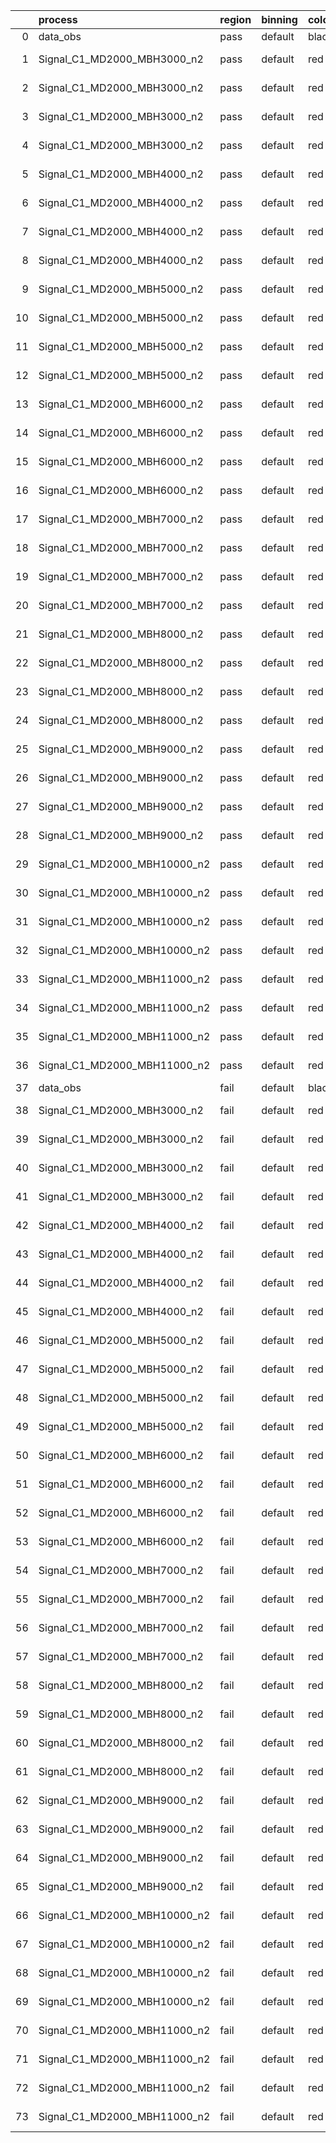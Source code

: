 |    | process                      | region   | binning   | color   | process_type   |   scale | variation   | source_filename                                                       | source_histname    | alias                        | title     |   combine_idx |     lnN |   shapes | syst_type   | direction   | variation_alias   |
|---:|:-----------------------------|:---------|:----------|:--------|:---------------|--------:|:------------|:----------------------------------------------------------------------|:-------------------|:-----------------------------|:----------|--------------:|--------:|---------:|:------------|:------------|:------------------|
|  0 | data_obs                     | pass     | default   | black   | DATA           |       1 | nominal     | ./histograms_for_2DAlphabet_v18//BH_Data.root                         | hpass              | Data                         | Data      |           nan | nan     |      nan | nan         | nan         | nan               |
|  1 | Signal_C1_MD2000_MBH3000_n2  | pass     | default   | red     | SIGNAL         |       1 | lumi        | ./histograms_for_2DAlphabet_v18//BH_Signal_C1_MD2000_MBH3000_n2.root  | hpass              | Signal_C1_MD2000_MBH3000_n2  | BH signal |           nan |   1.016 |      nan | lnN         | nan         | nan               |
|  2 | Signal_C1_MD2000_MBH3000_n2  | pass     | default   | red     | SIGNAL         |       1 | SVM         | ./histograms_for_2DAlphabet_v18//BH_Signal_C1_MD2000_MBH3000_n2.root  | hpass_SVMsyst_up   | Signal_C1_MD2000_MBH3000_n2  | BH signal |           nan | nan     |        1 | shapes      | Up          | SVMsyst           |
|  3 | Signal_C1_MD2000_MBH3000_n2  | pass     | default   | red     | SIGNAL         |       1 | SVM         | ./histograms_for_2DAlphabet_v18//BH_Signal_C1_MD2000_MBH3000_n2.root  | hpass_SVMsyst_down | Signal_C1_MD2000_MBH3000_n2  | BH signal |           nan | nan     |        1 | shapes      | Down        | SVMsyst           |
|  4 | Signal_C1_MD2000_MBH3000_n2  | pass     | default   | red     | SIGNAL         |       1 | nominal     | ./histograms_for_2DAlphabet_v18//BH_Signal_C1_MD2000_MBH3000_n2.root  | hpass              | Signal_C1_MD2000_MBH3000_n2  | BH signal |           nan | nan     |      nan | nan         | nan         | nan               |
|  5 | Signal_C1_MD2000_MBH4000_n2  | pass     | default   | red     | SIGNAL         |       1 | lumi        | ./histograms_for_2DAlphabet_v18//BH_Signal_C1_MD2000_MBH4000_n2.root  | hpass              | Signal_C1_MD2000_MBH4000_n2  | BH signal |           nan |   1.016 |      nan | lnN         | nan         | nan               |
|  6 | Signal_C1_MD2000_MBH4000_n2  | pass     | default   | red     | SIGNAL         |       1 | SVM         | ./histograms_for_2DAlphabet_v18//BH_Signal_C1_MD2000_MBH4000_n2.root  | hpass_SVMsyst_up   | Signal_C1_MD2000_MBH4000_n2  | BH signal |           nan | nan     |        1 | shapes      | Up          | SVMsyst           |
|  7 | Signal_C1_MD2000_MBH4000_n2  | pass     | default   | red     | SIGNAL         |       1 | SVM         | ./histograms_for_2DAlphabet_v18//BH_Signal_C1_MD2000_MBH4000_n2.root  | hpass_SVMsyst_down | Signal_C1_MD2000_MBH4000_n2  | BH signal |           nan | nan     |        1 | shapes      | Down        | SVMsyst           |
|  8 | Signal_C1_MD2000_MBH4000_n2  | pass     | default   | red     | SIGNAL         |       1 | nominal     | ./histograms_for_2DAlphabet_v18//BH_Signal_C1_MD2000_MBH4000_n2.root  | hpass              | Signal_C1_MD2000_MBH4000_n2  | BH signal |           nan | nan     |      nan | nan         | nan         | nan               |
|  9 | Signal_C1_MD2000_MBH5000_n2  | pass     | default   | red     | SIGNAL         |       1 | lumi        | ./histograms_for_2DAlphabet_v18//BH_Signal_C1_MD2000_MBH5000_n2.root  | hpass              | Signal_C1_MD2000_MBH5000_n2  | BH signal |           nan |   1.016 |      nan | lnN         | nan         | nan               |
| 10 | Signal_C1_MD2000_MBH5000_n2  | pass     | default   | red     | SIGNAL         |       1 | SVM         | ./histograms_for_2DAlphabet_v18//BH_Signal_C1_MD2000_MBH5000_n2.root  | hpass_SVMsyst_up   | Signal_C1_MD2000_MBH5000_n2  | BH signal |           nan | nan     |        1 | shapes      | Up          | SVMsyst           |
| 11 | Signal_C1_MD2000_MBH5000_n2  | pass     | default   | red     | SIGNAL         |       1 | SVM         | ./histograms_for_2DAlphabet_v18//BH_Signal_C1_MD2000_MBH5000_n2.root  | hpass_SVMsyst_down | Signal_C1_MD2000_MBH5000_n2  | BH signal |           nan | nan     |        1 | shapes      | Down        | SVMsyst           |
| 12 | Signal_C1_MD2000_MBH5000_n2  | pass     | default   | red     | SIGNAL         |       1 | nominal     | ./histograms_for_2DAlphabet_v18//BH_Signal_C1_MD2000_MBH5000_n2.root  | hpass              | Signal_C1_MD2000_MBH5000_n2  | BH signal |           nan | nan     |      nan | nan         | nan         | nan               |
| 13 | Signal_C1_MD2000_MBH6000_n2  | pass     | default   | red     | SIGNAL         |       1 | lumi        | ./histograms_for_2DAlphabet_v18//BH_Signal_C1_MD2000_MBH6000_n2.root  | hpass              | Signal_C1_MD2000_MBH6000_n2  | BH signal |           nan |   1.016 |      nan | lnN         | nan         | nan               |
| 14 | Signal_C1_MD2000_MBH6000_n2  | pass     | default   | red     | SIGNAL         |       1 | SVM         | ./histograms_for_2DAlphabet_v18//BH_Signal_C1_MD2000_MBH6000_n2.root  | hpass_SVMsyst_up   | Signal_C1_MD2000_MBH6000_n2  | BH signal |           nan | nan     |        1 | shapes      | Up          | SVMsyst           |
| 15 | Signal_C1_MD2000_MBH6000_n2  | pass     | default   | red     | SIGNAL         |       1 | SVM         | ./histograms_for_2DAlphabet_v18//BH_Signal_C1_MD2000_MBH6000_n2.root  | hpass_SVMsyst_down | Signal_C1_MD2000_MBH6000_n2  | BH signal |           nan | nan     |        1 | shapes      | Down        | SVMsyst           |
| 16 | Signal_C1_MD2000_MBH6000_n2  | pass     | default   | red     | SIGNAL         |       1 | nominal     | ./histograms_for_2DAlphabet_v18//BH_Signal_C1_MD2000_MBH6000_n2.root  | hpass              | Signal_C1_MD2000_MBH6000_n2  | BH signal |           nan | nan     |      nan | nan         | nan         | nan               |
| 17 | Signal_C1_MD2000_MBH7000_n2  | pass     | default   | red     | SIGNAL         |       1 | lumi        | ./histograms_for_2DAlphabet_v18//BH_Signal_C1_MD2000_MBH7000_n2.root  | hpass              | Signal_C1_MD2000_MBH7000_n2  | BH signal |           nan |   1.016 |      nan | lnN         | nan         | nan               |
| 18 | Signal_C1_MD2000_MBH7000_n2  | pass     | default   | red     | SIGNAL         |       1 | SVM         | ./histograms_for_2DAlphabet_v18//BH_Signal_C1_MD2000_MBH7000_n2.root  | hpass_SVMsyst_up   | Signal_C1_MD2000_MBH7000_n2  | BH signal |           nan | nan     |        1 | shapes      | Up          | SVMsyst           |
| 19 | Signal_C1_MD2000_MBH7000_n2  | pass     | default   | red     | SIGNAL         |       1 | SVM         | ./histograms_for_2DAlphabet_v18//BH_Signal_C1_MD2000_MBH7000_n2.root  | hpass_SVMsyst_down | Signal_C1_MD2000_MBH7000_n2  | BH signal |           nan | nan     |        1 | shapes      | Down        | SVMsyst           |
| 20 | Signal_C1_MD2000_MBH7000_n2  | pass     | default   | red     | SIGNAL         |       1 | nominal     | ./histograms_for_2DAlphabet_v18//BH_Signal_C1_MD2000_MBH7000_n2.root  | hpass              | Signal_C1_MD2000_MBH7000_n2  | BH signal |           nan | nan     |      nan | nan         | nan         | nan               |
| 21 | Signal_C1_MD2000_MBH8000_n2  | pass     | default   | red     | SIGNAL         |       1 | lumi        | ./histograms_for_2DAlphabet_v18//BH_Signal_C1_MD2000_MBH8000_n2.root  | hpass              | Signal_C1_MD2000_MBH8000_n2  | BH signal |           nan |   1.016 |      nan | lnN         | nan         | nan               |
| 22 | Signal_C1_MD2000_MBH8000_n2  | pass     | default   | red     | SIGNAL         |       1 | SVM         | ./histograms_for_2DAlphabet_v18//BH_Signal_C1_MD2000_MBH8000_n2.root  | hpass_SVMsyst_up   | Signal_C1_MD2000_MBH8000_n2  | BH signal |           nan | nan     |        1 | shapes      | Up          | SVMsyst           |
| 23 | Signal_C1_MD2000_MBH8000_n2  | pass     | default   | red     | SIGNAL         |       1 | SVM         | ./histograms_for_2DAlphabet_v18//BH_Signal_C1_MD2000_MBH8000_n2.root  | hpass_SVMsyst_down | Signal_C1_MD2000_MBH8000_n2  | BH signal |           nan | nan     |        1 | shapes      | Down        | SVMsyst           |
| 24 | Signal_C1_MD2000_MBH8000_n2  | pass     | default   | red     | SIGNAL         |       1 | nominal     | ./histograms_for_2DAlphabet_v18//BH_Signal_C1_MD2000_MBH8000_n2.root  | hpass              | Signal_C1_MD2000_MBH8000_n2  | BH signal |           nan | nan     |      nan | nan         | nan         | nan               |
| 25 | Signal_C1_MD2000_MBH9000_n2  | pass     | default   | red     | SIGNAL         |       1 | lumi        | ./histograms_for_2DAlphabet_v18//BH_Signal_C1_MD2000_MBH9000_n2.root  | hpass              | Signal_C1_MD2000_MBH9000_n2  | BH signal |           nan |   1.016 |      nan | lnN         | nan         | nan               |
| 26 | Signal_C1_MD2000_MBH9000_n2  | pass     | default   | red     | SIGNAL         |       1 | SVM         | ./histograms_for_2DAlphabet_v18//BH_Signal_C1_MD2000_MBH9000_n2.root  | hpass_SVMsyst_up   | Signal_C1_MD2000_MBH9000_n2  | BH signal |           nan | nan     |        1 | shapes      | Up          | SVMsyst           |
| 27 | Signal_C1_MD2000_MBH9000_n2  | pass     | default   | red     | SIGNAL         |       1 | SVM         | ./histograms_for_2DAlphabet_v18//BH_Signal_C1_MD2000_MBH9000_n2.root  | hpass_SVMsyst_down | Signal_C1_MD2000_MBH9000_n2  | BH signal |           nan | nan     |        1 | shapes      | Down        | SVMsyst           |
| 28 | Signal_C1_MD2000_MBH9000_n2  | pass     | default   | red     | SIGNAL         |       1 | nominal     | ./histograms_for_2DAlphabet_v18//BH_Signal_C1_MD2000_MBH9000_n2.root  | hpass              | Signal_C1_MD2000_MBH9000_n2  | BH signal |           nan | nan     |      nan | nan         | nan         | nan               |
| 29 | Signal_C1_MD2000_MBH10000_n2 | pass     | default   | red     | SIGNAL         |       1 | lumi        | ./histograms_for_2DAlphabet_v18//BH_Signal_C1_MD2000_MBH10000_n2.root | hpass              | Signal_C1_MD2000_MBH10000_n2 | BH signal |           nan |   1.016 |      nan | lnN         | nan         | nan               |
| 30 | Signal_C1_MD2000_MBH10000_n2 | pass     | default   | red     | SIGNAL         |       1 | SVM         | ./histograms_for_2DAlphabet_v18//BH_Signal_C1_MD2000_MBH10000_n2.root | hpass_SVMsyst_up   | Signal_C1_MD2000_MBH10000_n2 | BH signal |           nan | nan     |        1 | shapes      | Up          | SVMsyst           |
| 31 | Signal_C1_MD2000_MBH10000_n2 | pass     | default   | red     | SIGNAL         |       1 | SVM         | ./histograms_for_2DAlphabet_v18//BH_Signal_C1_MD2000_MBH10000_n2.root | hpass_SVMsyst_down | Signal_C1_MD2000_MBH10000_n2 | BH signal |           nan | nan     |        1 | shapes      | Down        | SVMsyst           |
| 32 | Signal_C1_MD2000_MBH10000_n2 | pass     | default   | red     | SIGNAL         |       1 | nominal     | ./histograms_for_2DAlphabet_v18//BH_Signal_C1_MD2000_MBH10000_n2.root | hpass              | Signal_C1_MD2000_MBH10000_n2 | BH signal |           nan | nan     |      nan | nan         | nan         | nan               |
| 33 | Signal_C1_MD2000_MBH11000_n2 | pass     | default   | red     | SIGNAL         |       1 | lumi        | ./histograms_for_2DAlphabet_v18//BH_Signal_C1_MD2000_MBH11000_n2.root | hpass              | Signal_C1_MD2000_MBH11000_n2 | BH signal |           nan |   1.016 |      nan | lnN         | nan         | nan               |
| 34 | Signal_C1_MD2000_MBH11000_n2 | pass     | default   | red     | SIGNAL         |       1 | SVM         | ./histograms_for_2DAlphabet_v18//BH_Signal_C1_MD2000_MBH11000_n2.root | hpass_SVMsyst_up   | Signal_C1_MD2000_MBH11000_n2 | BH signal |           nan | nan     |        1 | shapes      | Up          | SVMsyst           |
| 35 | Signal_C1_MD2000_MBH11000_n2 | pass     | default   | red     | SIGNAL         |       1 | SVM         | ./histograms_for_2DAlphabet_v18//BH_Signal_C1_MD2000_MBH11000_n2.root | hpass_SVMsyst_down | Signal_C1_MD2000_MBH11000_n2 | BH signal |           nan | nan     |        1 | shapes      | Down        | SVMsyst           |
| 36 | Signal_C1_MD2000_MBH11000_n2 | pass     | default   | red     | SIGNAL         |       1 | nominal     | ./histograms_for_2DAlphabet_v18//BH_Signal_C1_MD2000_MBH11000_n2.root | hpass              | Signal_C1_MD2000_MBH11000_n2 | BH signal |           nan | nan     |      nan | nan         | nan         | nan               |
| 37 | data_obs                     | fail     | default   | black   | DATA           |       1 | nominal     | ./histograms_for_2DAlphabet_v18//BH_Data.root                         | hfail              | Data                         | Data      |           nan | nan     |      nan | nan         | nan         | nan               |
| 38 | Signal_C1_MD2000_MBH3000_n2  | fail     | default   | red     | SIGNAL         |       1 | lumi        | ./histograms_for_2DAlphabet_v18//BH_Signal_C1_MD2000_MBH3000_n2.root  | hfail              | Signal_C1_MD2000_MBH3000_n2  | BH signal |           nan |   1.016 |      nan | lnN         | nan         | nan               |
| 39 | Signal_C1_MD2000_MBH3000_n2  | fail     | default   | red     | SIGNAL         |       1 | SVM         | ./histograms_for_2DAlphabet_v18//BH_Signal_C1_MD2000_MBH3000_n2.root  | hfail_SVMsyst_up   | Signal_C1_MD2000_MBH3000_n2  | BH signal |           nan | nan     |        1 | shapes      | Up          | SVMsyst           |
| 40 | Signal_C1_MD2000_MBH3000_n2  | fail     | default   | red     | SIGNAL         |       1 | SVM         | ./histograms_for_2DAlphabet_v18//BH_Signal_C1_MD2000_MBH3000_n2.root  | hfail_SVMsyst_down | Signal_C1_MD2000_MBH3000_n2  | BH signal |           nan | nan     |        1 | shapes      | Down        | SVMsyst           |
| 41 | Signal_C1_MD2000_MBH3000_n2  | fail     | default   | red     | SIGNAL         |       1 | nominal     | ./histograms_for_2DAlphabet_v18//BH_Signal_C1_MD2000_MBH3000_n2.root  | hfail              | Signal_C1_MD2000_MBH3000_n2  | BH signal |           nan | nan     |      nan | nan         | nan         | nan               |
| 42 | Signal_C1_MD2000_MBH4000_n2  | fail     | default   | red     | SIGNAL         |       1 | lumi        | ./histograms_for_2DAlphabet_v18//BH_Signal_C1_MD2000_MBH4000_n2.root  | hfail              | Signal_C1_MD2000_MBH4000_n2  | BH signal |           nan |   1.016 |      nan | lnN         | nan         | nan               |
| 43 | Signal_C1_MD2000_MBH4000_n2  | fail     | default   | red     | SIGNAL         |       1 | SVM         | ./histograms_for_2DAlphabet_v18//BH_Signal_C1_MD2000_MBH4000_n2.root  | hfail_SVMsyst_up   | Signal_C1_MD2000_MBH4000_n2  | BH signal |           nan | nan     |        1 | shapes      | Up          | SVMsyst           |
| 44 | Signal_C1_MD2000_MBH4000_n2  | fail     | default   | red     | SIGNAL         |       1 | SVM         | ./histograms_for_2DAlphabet_v18//BH_Signal_C1_MD2000_MBH4000_n2.root  | hfail_SVMsyst_down | Signal_C1_MD2000_MBH4000_n2  | BH signal |           nan | nan     |        1 | shapes      | Down        | SVMsyst           |
| 45 | Signal_C1_MD2000_MBH4000_n2  | fail     | default   | red     | SIGNAL         |       1 | nominal     | ./histograms_for_2DAlphabet_v18//BH_Signal_C1_MD2000_MBH4000_n2.root  | hfail              | Signal_C1_MD2000_MBH4000_n2  | BH signal |           nan | nan     |      nan | nan         | nan         | nan               |
| 46 | Signal_C1_MD2000_MBH5000_n2  | fail     | default   | red     | SIGNAL         |       1 | lumi        | ./histograms_for_2DAlphabet_v18//BH_Signal_C1_MD2000_MBH5000_n2.root  | hfail              | Signal_C1_MD2000_MBH5000_n2  | BH signal |           nan |   1.016 |      nan | lnN         | nan         | nan               |
| 47 | Signal_C1_MD2000_MBH5000_n2  | fail     | default   | red     | SIGNAL         |       1 | SVM         | ./histograms_for_2DAlphabet_v18//BH_Signal_C1_MD2000_MBH5000_n2.root  | hfail_SVMsyst_up   | Signal_C1_MD2000_MBH5000_n2  | BH signal |           nan | nan     |        1 | shapes      | Up          | SVMsyst           |
| 48 | Signal_C1_MD2000_MBH5000_n2  | fail     | default   | red     | SIGNAL         |       1 | SVM         | ./histograms_for_2DAlphabet_v18//BH_Signal_C1_MD2000_MBH5000_n2.root  | hfail_SVMsyst_down | Signal_C1_MD2000_MBH5000_n2  | BH signal |           nan | nan     |        1 | shapes      | Down        | SVMsyst           |
| 49 | Signal_C1_MD2000_MBH5000_n2  | fail     | default   | red     | SIGNAL         |       1 | nominal     | ./histograms_for_2DAlphabet_v18//BH_Signal_C1_MD2000_MBH5000_n2.root  | hfail              | Signal_C1_MD2000_MBH5000_n2  | BH signal |           nan | nan     |      nan | nan         | nan         | nan               |
| 50 | Signal_C1_MD2000_MBH6000_n2  | fail     | default   | red     | SIGNAL         |       1 | lumi        | ./histograms_for_2DAlphabet_v18//BH_Signal_C1_MD2000_MBH6000_n2.root  | hfail              | Signal_C1_MD2000_MBH6000_n2  | BH signal |           nan |   1.016 |      nan | lnN         | nan         | nan               |
| 51 | Signal_C1_MD2000_MBH6000_n2  | fail     | default   | red     | SIGNAL         |       1 | SVM         | ./histograms_for_2DAlphabet_v18//BH_Signal_C1_MD2000_MBH6000_n2.root  | hfail_SVMsyst_up   | Signal_C1_MD2000_MBH6000_n2  | BH signal |           nan | nan     |        1 | shapes      | Up          | SVMsyst           |
| 52 | Signal_C1_MD2000_MBH6000_n2  | fail     | default   | red     | SIGNAL         |       1 | SVM         | ./histograms_for_2DAlphabet_v18//BH_Signal_C1_MD2000_MBH6000_n2.root  | hfail_SVMsyst_down | Signal_C1_MD2000_MBH6000_n2  | BH signal |           nan | nan     |        1 | shapes      | Down        | SVMsyst           |
| 53 | Signal_C1_MD2000_MBH6000_n2  | fail     | default   | red     | SIGNAL         |       1 | nominal     | ./histograms_for_2DAlphabet_v18//BH_Signal_C1_MD2000_MBH6000_n2.root  | hfail              | Signal_C1_MD2000_MBH6000_n2  | BH signal |           nan | nan     |      nan | nan         | nan         | nan               |
| 54 | Signal_C1_MD2000_MBH7000_n2  | fail     | default   | red     | SIGNAL         |       1 | lumi        | ./histograms_for_2DAlphabet_v18//BH_Signal_C1_MD2000_MBH7000_n2.root  | hfail              | Signal_C1_MD2000_MBH7000_n2  | BH signal |           nan |   1.016 |      nan | lnN         | nan         | nan               |
| 55 | Signal_C1_MD2000_MBH7000_n2  | fail     | default   | red     | SIGNAL         |       1 | SVM         | ./histograms_for_2DAlphabet_v18//BH_Signal_C1_MD2000_MBH7000_n2.root  | hfail_SVMsyst_up   | Signal_C1_MD2000_MBH7000_n2  | BH signal |           nan | nan     |        1 | shapes      | Up          | SVMsyst           |
| 56 | Signal_C1_MD2000_MBH7000_n2  | fail     | default   | red     | SIGNAL         |       1 | SVM         | ./histograms_for_2DAlphabet_v18//BH_Signal_C1_MD2000_MBH7000_n2.root  | hfail_SVMsyst_down | Signal_C1_MD2000_MBH7000_n2  | BH signal |           nan | nan     |        1 | shapes      | Down        | SVMsyst           |
| 57 | Signal_C1_MD2000_MBH7000_n2  | fail     | default   | red     | SIGNAL         |       1 | nominal     | ./histograms_for_2DAlphabet_v18//BH_Signal_C1_MD2000_MBH7000_n2.root  | hfail              | Signal_C1_MD2000_MBH7000_n2  | BH signal |           nan | nan     |      nan | nan         | nan         | nan               |
| 58 | Signal_C1_MD2000_MBH8000_n2  | fail     | default   | red     | SIGNAL         |       1 | lumi        | ./histograms_for_2DAlphabet_v18//BH_Signal_C1_MD2000_MBH8000_n2.root  | hfail              | Signal_C1_MD2000_MBH8000_n2  | BH signal |           nan |   1.016 |      nan | lnN         | nan         | nan               |
| 59 | Signal_C1_MD2000_MBH8000_n2  | fail     | default   | red     | SIGNAL         |       1 | SVM         | ./histograms_for_2DAlphabet_v18//BH_Signal_C1_MD2000_MBH8000_n2.root  | hfail_SVMsyst_up   | Signal_C1_MD2000_MBH8000_n2  | BH signal |           nan | nan     |        1 | shapes      | Up          | SVMsyst           |
| 60 | Signal_C1_MD2000_MBH8000_n2  | fail     | default   | red     | SIGNAL         |       1 | SVM         | ./histograms_for_2DAlphabet_v18//BH_Signal_C1_MD2000_MBH8000_n2.root  | hfail_SVMsyst_down | Signal_C1_MD2000_MBH8000_n2  | BH signal |           nan | nan     |        1 | shapes      | Down        | SVMsyst           |
| 61 | Signal_C1_MD2000_MBH8000_n2  | fail     | default   | red     | SIGNAL         |       1 | nominal     | ./histograms_for_2DAlphabet_v18//BH_Signal_C1_MD2000_MBH8000_n2.root  | hfail              | Signal_C1_MD2000_MBH8000_n2  | BH signal |           nan | nan     |      nan | nan         | nan         | nan               |
| 62 | Signal_C1_MD2000_MBH9000_n2  | fail     | default   | red     | SIGNAL         |       1 | lumi        | ./histograms_for_2DAlphabet_v18//BH_Signal_C1_MD2000_MBH9000_n2.root  | hfail              | Signal_C1_MD2000_MBH9000_n2  | BH signal |           nan |   1.016 |      nan | lnN         | nan         | nan               |
| 63 | Signal_C1_MD2000_MBH9000_n2  | fail     | default   | red     | SIGNAL         |       1 | SVM         | ./histograms_for_2DAlphabet_v18//BH_Signal_C1_MD2000_MBH9000_n2.root  | hfail_SVMsyst_up   | Signal_C1_MD2000_MBH9000_n2  | BH signal |           nan | nan     |        1 | shapes      | Up          | SVMsyst           |
| 64 | Signal_C1_MD2000_MBH9000_n2  | fail     | default   | red     | SIGNAL         |       1 | SVM         | ./histograms_for_2DAlphabet_v18//BH_Signal_C1_MD2000_MBH9000_n2.root  | hfail_SVMsyst_down | Signal_C1_MD2000_MBH9000_n2  | BH signal |           nan | nan     |        1 | shapes      | Down        | SVMsyst           |
| 65 | Signal_C1_MD2000_MBH9000_n2  | fail     | default   | red     | SIGNAL         |       1 | nominal     | ./histograms_for_2DAlphabet_v18//BH_Signal_C1_MD2000_MBH9000_n2.root  | hfail              | Signal_C1_MD2000_MBH9000_n2  | BH signal |           nan | nan     |      nan | nan         | nan         | nan               |
| 66 | Signal_C1_MD2000_MBH10000_n2 | fail     | default   | red     | SIGNAL         |       1 | lumi        | ./histograms_for_2DAlphabet_v18//BH_Signal_C1_MD2000_MBH10000_n2.root | hfail              | Signal_C1_MD2000_MBH10000_n2 | BH signal |           nan |   1.016 |      nan | lnN         | nan         | nan               |
| 67 | Signal_C1_MD2000_MBH10000_n2 | fail     | default   | red     | SIGNAL         |       1 | SVM         | ./histograms_for_2DAlphabet_v18//BH_Signal_C1_MD2000_MBH10000_n2.root | hfail_SVMsyst_up   | Signal_C1_MD2000_MBH10000_n2 | BH signal |           nan | nan     |        1 | shapes      | Up          | SVMsyst           |
| 68 | Signal_C1_MD2000_MBH10000_n2 | fail     | default   | red     | SIGNAL         |       1 | SVM         | ./histograms_for_2DAlphabet_v18//BH_Signal_C1_MD2000_MBH10000_n2.root | hfail_SVMsyst_down | Signal_C1_MD2000_MBH10000_n2 | BH signal |           nan | nan     |        1 | shapes      | Down        | SVMsyst           |
| 69 | Signal_C1_MD2000_MBH10000_n2 | fail     | default   | red     | SIGNAL         |       1 | nominal     | ./histograms_for_2DAlphabet_v18//BH_Signal_C1_MD2000_MBH10000_n2.root | hfail              | Signal_C1_MD2000_MBH10000_n2 | BH signal |           nan | nan     |      nan | nan         | nan         | nan               |
| 70 | Signal_C1_MD2000_MBH11000_n2 | fail     | default   | red     | SIGNAL         |       1 | lumi        | ./histograms_for_2DAlphabet_v18//BH_Signal_C1_MD2000_MBH11000_n2.root | hfail              | Signal_C1_MD2000_MBH11000_n2 | BH signal |           nan |   1.016 |      nan | lnN         | nan         | nan               |
| 71 | Signal_C1_MD2000_MBH11000_n2 | fail     | default   | red     | SIGNAL         |       1 | SVM         | ./histograms_for_2DAlphabet_v18//BH_Signal_C1_MD2000_MBH11000_n2.root | hfail_SVMsyst_up   | Signal_C1_MD2000_MBH11000_n2 | BH signal |           nan | nan     |        1 | shapes      | Up          | SVMsyst           |
| 72 | Signal_C1_MD2000_MBH11000_n2 | fail     | default   | red     | SIGNAL         |       1 | SVM         | ./histograms_for_2DAlphabet_v18//BH_Signal_C1_MD2000_MBH11000_n2.root | hfail_SVMsyst_down | Signal_C1_MD2000_MBH11000_n2 | BH signal |           nan | nan     |        1 | shapes      | Down        | SVMsyst           |
| 73 | Signal_C1_MD2000_MBH11000_n2 | fail     | default   | red     | SIGNAL         |       1 | nominal     | ./histograms_for_2DAlphabet_v18//BH_Signal_C1_MD2000_MBH11000_n2.root | hfail              | Signal_C1_MD2000_MBH11000_n2 | BH signal |           nan | nan     |      nan | nan         | nan         | nan               |
